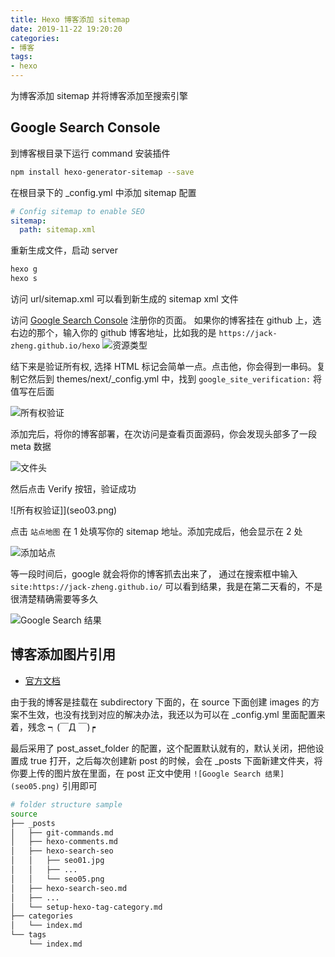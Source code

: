 ```yaml
---
title: Hexo 博客添加 sitemap
date: 2019-11-22 19:20:20
categories:
- 博客
tags:
- hexo
---
```

为博客添加 sitemap 并将博客添加至搜索引擎

## Google Search Console

到博客根目录下运行 command 安装插件

```bash
npm install hexo-generator-sitemap --save
```

在根目录下的 _config.yml 中添加 sitemap 配置

```yml
# Config sitemap to enable SEO
sitemap:
  path: sitemap.xml
```

重新生成文件，启动 server

```bash
hexo g
hexo s
```

访问 url/sitemap.xml 可以看到新生成的 sitemap xml 文件

访问 [Google Search Console](https://search.google.com/search-console/about) 注册你的页面。
如果你的博客挂在 github 上，选右边的那个，输入你的 github 博客地址，比如我的是 `https://jack-zheng.github.io/hexo`
![资源类型](seo01.jpg)

结下来是验证所有权, 选择 HTML 标记会简单一点。点击他，你会得到一串码。复制它然后到 themes/next/_config.yml 中，找到 `google_site_verification:` 将值写在后面

![所有权验证](seo02.png)

添加完后，将你的博客部署，在次访问是查看页面源码，你会发现头部多了一段 meta 数据

![文件头](seo_meta.png)

然后点击 Verify 按钮，验证成功

![所有权验证]](seo03.png)

点击 `站点地图` 在 1 处填写你的 sitemap 地址。添加完成后，他会显示在 2 处

![添加站点](seo04.png)

等一段时间后，google 就会将你的博客抓去出来了， 通过在搜索框中输入 `site:https://jack-zheng.github.io/` 可以看到结果，我是在第二天看的，不是很清楚精确需要等多久

![Google Search 结果](seo05.png)

## 博客添加图片引用

* [官方文档](https://hexo.io/zh-cn/docs/asset-folders.html)

由于我的博客是挂载在 subdirectory 下面的，在 source 下面创建 images 的方案不生效，也没有找到对应的解决办法，我还以为可以在 _config.yml 里面配置来着，残念 ┑(￣Д ￣)┍

最后采用了 post_asset_folder 的配置，这个配置默认就有的，默认关闭，把他设置成 true 打开，之后每次创建新 post 的时候，会在 _posts 下面新建文件夹，将你要上传的图片放在里面，在 post 正文中使用 `![Google Search 结果](seo05.png)` 引用即可

```bash
# folder structure sample
source
├── _posts
│   ├── git-commands.md
│   ├── hexo-comments.md
│   ├── hexo-search-seo
│   │   ├── seo01.jpg
│   │   ├── ...
│   │   └── seo05.png
│   ├── hexo-search-seo.md
│   ├── ...
│   └── setup-hexo-tag-category.md
├── categories
│   └── index.md
└── tags
    └── index.md
```
